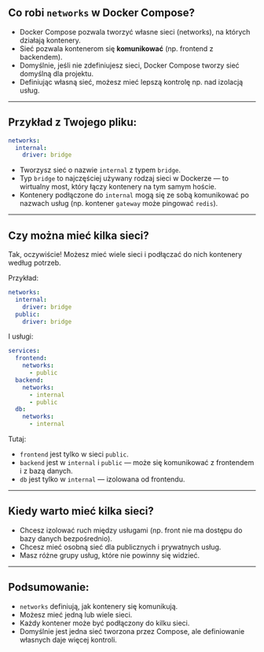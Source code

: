 ## Co robi `networks` w Docker Compose?

* Docker Compose pozwala tworzyć własne sieci (networks), na których działają kontenery.
* Sieć pozwala kontenerom się **komunikować** (np. frontend z backendem).
* Domyślnie, jeśli nie zdefiniujesz sieci, Docker Compose tworzy sieć domyślną dla projektu.
* Definiując własną sieć, możesz mieć lepszą kontrolę np. nad izolacją usług.

---

## Przykład z Twojego pliku:

```yaml
networks:
  internal:
    driver: bridge
```

* Tworzysz sieć o nazwie `internal` z typem `bridge`.
* Typ `bridge` to najczęściej używany rodzaj sieci w Dockerze — to wirtualny most, który łączy kontenery na tym samym hoście.
* Kontenery podłączone do `internal` mogą się ze sobą komunikować po nazwach usług (np. kontener `gateway` może pingować `redis`).

---

## Czy można mieć kilka sieci?

Tak, oczywiście! Możesz mieć wiele sieci i podłączać do nich kontenery według potrzeb.

Przykład:

```yaml
networks:
  internal:
    driver: bridge
  public:
    driver: bridge
```

I usługi:

```yaml
services:
  frontend:
    networks:
      - public
  backend:
    networks:
      - internal
      - public
  db:
    networks:
      - internal
```

Tutaj:

* `frontend` jest tylko w sieci `public`.
* `backend` jest w `internal` i `public` — może się komunikować z frontendem i z bazą danych.
* `db` jest tylko w `internal` — izolowana od frontendu.

---

## Kiedy warto mieć kilka sieci?

* Chcesz izolować ruch między usługami (np. front nie ma dostępu do bazy danych bezpośrednio).
* Chcesz mieć osobną sieć dla publicznych i prywatnych usług.
* Masz różne grupy usług, które nie powinny się widzieć.

---

## Podsumowanie:

* `networks` definiują, jak kontenery się komunikują.
* Możesz mieć jedną lub wiele sieci.
* Każdy kontener może być podłączony do kilku sieci.
* Domyślnie jest jedna sieć tworzona przez Compose, ale definiowanie własnych daje więcej kontroli.